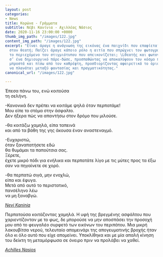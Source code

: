 ```yaml
---
layout: post
categories:
- News
title: Κορώνα - Γράμματα
subtitle: Νέβι Κανίνια - Αχιλλέας Νάσιος
date: 2020-11-16 23:00:00 +0000
thumb_img_path: "/images/122.jpg"
content_img_path: "/images/122.jpg"
excerpt: "Είναι άραγε η ανάγνωση της εικόνας ένα παιχνίδι που επαφίεται αποκλειστικά
  στον θεατή; Παίζει άραγε κάποιο ρόλο η αιτία που σπρώχνει τον φωτογράφο να επιλέξει
  το περιεχόμενο του στιγμιότυπου που απεικονίζεται; \LΘεατής και φωτογράφος συνευρίσκονται
  σ’ ένα δημιουργικό πάρε-δώσε, προσπαθώντας να αποκαλύψουν τον κόσμο που υπάρχει
  μπροστά και πίσω από τον καθρέφτη, προσδιορίζοντας αφαιρετικά το όριο που μπορεί
  να πλανάται μεταξύ φαντασίας και πραγματικότητας."
canonical_url: "/images/122.jpg"

---
```

Έπεσα πάνω του, ενώ κοιτούσα  
τη σελήνη.

\-Κανονικά δεν πρέπει να κοιτάμε ψηλά όταν περπατάμε!  
Μου είπε το στόμα στην άσφαλτο.  
Δεν ήξερα πώς να απαντήσω στον δρόμο που μιλούσε.

\-θα κοιτάζω χαμηλά, είπα ταπεινά  
και από τα βάθη της γης άκουσα έναν αναστεναγμό.

\-Ευχαριστώ,   
όταν ξαναπατήσετε εδώ  
θα θυμάμαι τα παπούτσια σας.  
Ξέρετε,  
έχετε μικρό πόδι για ενήλικα και περπατάτε λίγο με τις μύτες προς τα έξω  
σαν να πηγαίνετε σε χορό.

\-θα περπατώ σιγά, μην ενοχλώ,  
είπα και έφυγα.  
Μετά από αυτό το περιστατικό,  
πανσέληνο λέω  
να μη ξαναβγώ.

<a href="https://www.facebook.com/nevi.kaninia" target="blank">_Nevi Kaninia_</a>

Περπατούσα κοιτάζοντας χαμηλά. Η υφή της βρεγμένης ασφάλτου που χαριεντίζονταν με το φως, δε μπορούσε να μην αποσπάσει την προσοχή μου από το φευγαλέο συρφετό των εικόνων του περιπάτου. Μια μικρή λακουβίτσα νερού, τελευταίο απομεινάρι της απογευματινής βροχής ήταν όλο κι όλο αυτό που είχε απομείνει. Υποκλίθηκα και με μία απαλή κίνηση του δείκτη τη μεταμόρφωσα σε όνειρο πριν να προλάβει να χαθεί.

<a href="https://anikon.org/" target="blank">_Achilles Nasios_</a>